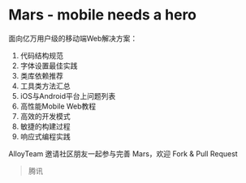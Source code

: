 Mars - mobile needs a hero
====

面向亿万用户级的移动端Web解决方案：


1. 代码结构规范
2. 字体设置最佳实践
3. 类库依赖推荐
4. 工具类方法汇总
5. iOS与Android平台上问题列表
6. 高性能Mobile Web教程
7. 高效的开发模式
8. 敏捷的构建过程
9. 响应式编程实践

AlloyTeam 邀请社区朋友一起参与完善 Mars，欢迎 Fork & Pull Request

> 腾讯
